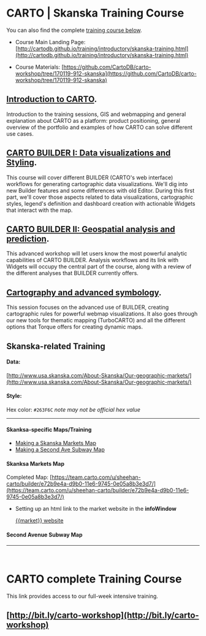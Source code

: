 CARTO | Skanska Training Course
============================

You can also find the complete [training course below](#complete).

* Course Main Landing Page: [http://cartodb.github.io/training/introductory/skanska-training.html](http://cartodb.github.io/training/introductory/skanska-training.html)

* Course Materials: [https://github.com/CartoDB/carto-workshop/tree/170119-912-skanska](https://github.com/CartoDB/carto-workshop/tree/170119-912-skanska)


## [Introduction to CARTO](00-intro-carto/). 

Introduction to the training sessions, GIS and webmapping and general explanation about CARTO as a platform: product positioning, general overview of the portfolio and examples of how CARTO can solve different use cases.

## [CARTO BUILDER I: Data visualizations and Styling](01-builder-visualization/). 

This course will cover different BUILDER (CARTO's web interface) workflows for generating cartographic data visualizations. We'll dig into new Builder features and some differences with old Editor. During this first part, we'll cover those aspects related to data visualizations, cartographic styles, legend's definition and dashboard creation with actionable Widgets that interact with the map.

## [CARTO BUILDER II: Geospatial analysis and prediction](02-builder-analysis/). 
This advanced workshop will let users know the most powerful analytic capabilities of CARTO BUILDER. Analysis workflows and its link with Widgets will occupy the central part of the course, along with a review of the different analyses that BUILDER currently offers.

## [Cartography and advanced symbology](03-cartography/). 

This session focuses on the advanced use of BUILDER, creating cartographic rules for powerful webmap visualizations. It also goes through our new tools for thematic mapping (TurboCARTO) and all the different options that Torque offers for creating dynamic maps.


## Skanska-related Training

#### Data: 
[http://www.usa.skanska.com/About-Skanska/Our-geographic-markets/](http://www.usa.skanska.com/About-Skanska/Our-geographic-markets/)

#### Style:

Hex color: `#263F6C` _note may not be official hex value_

---

#### Skanksa-specific Maps/Training
* [Making a Skanska Markets Map](#skanska_markets_map)
* [Making a Second Ave Subway Map](#second_ave_subway)

#### Skanksa Markets Map
<a name="skanska_markets_map"></a>

Completed Map: [https://team.carto.com/u/sheehan-carto/builder/e72b9e4a-d9b0-11e6-9745-0e05a8b3e3d7/](https://team.carto.com/u/sheehan-carto/builder/e72b9e4a-d9b0-11e6-9745-0e05a8b3e3d7/)

* Setting up an html link to the market website in the **infoWindow**

	<a href="{{website}}" target='_blank'>{{market}} website</a>


#### Second Avenue Subway Map
<a name="second_ave_subway"></a>

---



<br>


<a name="complete"></a>
CARTO complete Training Course
============================
This link provides access to our full-week intensive training.

## [http://bit.ly/carto-workshop](http://bit.ly/carto-workshop)
